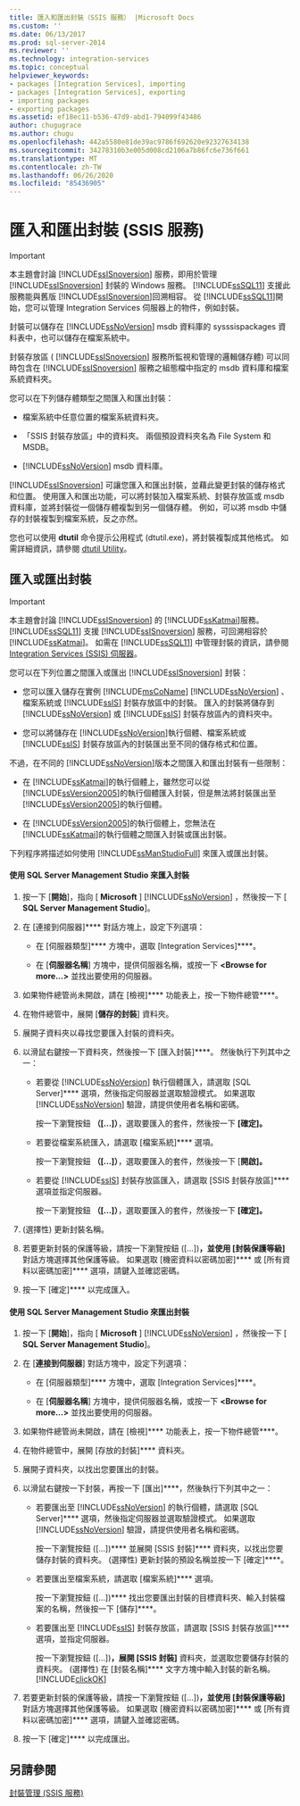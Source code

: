 ```yaml
---
title: 匯入和匯出封裝（SSIS 服務） |Microsoft Docs
ms.custom: ''
ms.date: 06/13/2017
ms.prod: sql-server-2014
ms.reviewer: ''
ms.technology: integration-services
ms.topic: conceptual
helpviewer_keywords:
- packages [Integration Services], importing
- packages [Integration Services], exporting
- importing packages
- exporting packages
ms.assetid: ef18ec11-b536-47d9-abd1-794099f43486
author: chugugrace
ms.author: chugu
ms.openlocfilehash: 442a5580e81de39ac9786f692620e92327634138
ms.sourcegitcommit: 34278310b3e005d008cd2106a7b86fc6e736f661
ms.translationtype: MT
ms.contentlocale: zh-TW
ms.lasthandoff: 06/26/2020
ms.locfileid: "85436905"
---
```

# <a name="import-and-export-packages-ssis-service"></a>匯入和匯出封裝 (SSIS 服務)
    
> [!IMPORTANT]  
>  本主題會討論 [!INCLUDE[ssISnoversion](../includes/ssisnoversion-md.md)] 服務，即用於管理 [!INCLUDE[ssISnoversion](../includes/ssisnoversion-md.md)] 封裝的 Windows 服務。 [!INCLUDE[ssSQL11](../includes/sssql11-md.md)] 支援此服務能與舊版 [!INCLUDE[ssISnoversion](../includes/ssisnoversion-md.md)]回溯相容。 從 [!INCLUDE[ssSQL11](../includes/sssql11-md.md)]開始，您可以管理 Integration Services 伺服器上的物件，例如封裝。  
  
 封裝可以儲存在 [!INCLUDE[ssNoVersion](../includes/ssnoversion-md.md)] msdb 資料庫的 sysssispackages 資料表中，也可以儲存在檔案系統中。  
  
 封裝存放區 ( [!INCLUDE[ssISnoversion](../includes/ssisnoversion-md.md)] 服務所監視和管理的邏輯儲存體) 可以同時包含在 [!INCLUDE[ssISnoversion](../includes/ssisnoversion-md.md)] 服務之組態檔中指定的 msdb 資料庫和檔案系統資料夾。  
  
 您可以在下列儲存體類型之間匯入和匯出封裝：  
  
-   檔案系統中任意位置的檔案系統資料夾。  
  
-   「SSIS 封裝存放區」中的資料夾。 兩個預設資料夾名為 File System 和 MSDB。  
  
-   [!INCLUDE[ssNoVersion](../includes/ssnoversion-md.md)] msdb 資料庫。  
  
 [!INCLUDE[ssISnoversion](../includes/ssisnoversion-md.md)] 可讓您匯入和匯出封裝，並藉此變更封裝的儲存格式和位置。 使用匯入和匯出功能，可以將封裝加入檔案系統、封裝存放區或 msdb 資料庫，並將封裝從一個儲存體複製到另一個儲存體。 例如，可以將 msdb 中儲存的封裝複製到檔案系統，反之亦然。  
  
 您也可以使用 **dtutil** 命令提示公用程式 (dtutil.exe)，將封裝複製成其他格式。 如需詳細資訊，請參閱 [dtutil Utility](dtutil-utility.md)。  
  
## <a name="to-import-or-export-a-package"></a>匯入或匯出封裝  
  
> [!IMPORTANT]  
>  本主題會討論 [!INCLUDE[ssISnoversion](../includes/ssisnoversion-md.md)] 的 [!INCLUDE[ssKatmai](../includes/sskatmai-md.md)]服務。 [!INCLUDE[ssSQL11](../includes/sssql11-md.md)] 支援 [!INCLUDE[ssISnoversion](../includes/ssisnoversion-md.md)] 服務，可回溯相容於 [!INCLUDE[ssKatmai](../includes/sskatmai-md.md)]。 如需在 [!INCLUDE[ssSQL11](../includes/sssql11-md.md)] 中管理封裝的資訊，請參閱 [Integration Services &#40;SSIS&#41; 伺服器](catalog/integration-services-ssis-server-and-catalog.md)。  
  
 您可以在下列位置之間匯入或匯出 [!INCLUDE[ssISnoversion](../includes/ssisnoversion-md.md)] 封裝：  
  
-   您可以匯入儲存在實例 [!INCLUDE[msCoName](../includes/msconame-md.md)] [!INCLUDE[ssNoVersion](../includes/ssnoversion-md.md)] 、檔案系統或 [!INCLUDE[ssIS](../includes/ssis-md.md)] 封裝存放區中的封裝。 匯入的封裝將儲存到 [!INCLUDE[ssNoVersion](../includes/ssnoversion-md.md)] 或 [!INCLUDE[ssIS](../includes/ssis-md.md)] 封裝存放區內的資料夾中。  
  
-   您可以將儲存在 [!INCLUDE[ssNoVersion](../includes/ssnoversion-md.md)]執行個體、檔案系統或 [!INCLUDE[ssIS](../includes/ssis-md.md)] 封裝存放區內的封裝匯出至不同的儲存格式和位置。  
  
 不過，在不同的 [!INCLUDE[ssNoVersion](../includes/ssnoversion-md.md)]版本之間匯入和匯出封裝有一些限制：  
  
-   在 [!INCLUDE[ssKatmai](../includes/sskatmai-md.md)]的執行個體上，雖然您可以從 [!INCLUDE[ssVersion2005](../includes/ssversion2005-md.md)]的執行個體匯入封裝，但是無法將封裝匯出至 [!INCLUDE[ssVersion2005](../includes/ssversion2005-md.md)]的執行個體。  
  
-   在 [!INCLUDE[ssVersion2005](../includes/ssversion2005-md.md)]的執行個體上，您無法在 [!INCLUDE[ssKatmai](../includes/sskatmai-md.md)]的執行個體之間匯入封裝或匯出封裝。  
  
 下列程序將描述如何使用 [!INCLUDE[ssManStudioFull](../includes/ssmanstudiofull-md.md)] 來匯入或匯出封裝。  
  
#### <a name="to-import-a-package-by-using-sql-server-management-studio"></a>使用 SQL Server Management Studio 來匯入封裝  
  
1.  按一下 [**開始**]，指向 [ **Microsoft** ] [!INCLUDE[ssNoVersion](../includes/ssnoversion-md.md)] ，然後按一下 [ **SQL Server Management Studio**]。  
  
2.  在 [連接到伺服器]**** 對話方塊上，設定下列選項：  
  
    -   在 [伺服器類型]**** 方塊中，選取 [Integration Services]****。  
  
    -   在 [**伺服器名稱**] 方塊中，提供伺服器名稱，或按一下 **\<Browse for more...>** 並找出要使用的伺服器。  
  
3.  如果物件總管尚未開啟，請在 [檢視]**** 功能表上，按一下物件總管****。  
  
4.  在物件總管中，展開 [**儲存的封裝**] 資料夾。  
  
5.  展開子資料夾以尋找您要匯入封裝的資料夾。  
  
6.  以滑鼠右鍵按一下資料夾，然後按一下 [匯入封裝]****。 然後執行下列其中之一：  
  
    -   若要從 [!INCLUDE[ssNoVersion](../includes/ssnoversion-md.md)] 執行個體匯入，請選取 [SQL Server]**** 選項，然後指定伺服器並選取驗證模式。 如果選取 [!INCLUDE[ssNoVersion](../includes/ssnoversion-md.md)] 驗證，請提供使用者名稱和密碼。  
  
         按一下瀏覽按鈕 **（[...]）**，選取要匯入的套件，然後按一下 **[確定]。**  
  
    -   若要從檔案系統匯入，請選取 [檔案系統]**** 選項。  
  
         按一下瀏覽按鈕 **（[...]）**，選取要匯入的套件，然後按一下 [**開啟]。**  
  
    -   若要從 [!INCLUDE[ssIS](../includes/ssis-md.md)] 封裝存放區匯入，請選取 [SSIS 封裝存放區]**** 選項並指定伺服器。  
  
         按一下瀏覽按鈕 **（[...]）**，選取要匯入的套件，然後按一下 **[確定]。**  
  
7.  (選擇性) 更新封裝名稱。  
  
8.  若要更新封裝的保護等級，請按一下瀏覽按鈕 ([...])****，並使用 [封裝保護等級]**** 對話方塊選擇其他保護等級。 如果選取 [機密資料以密碼加密]**** 或 [所有資料以密碼加密]**** 選項，請鍵入並確認密碼。  
  
9. 按一下 [確定]**** 以完成匯入。  
  
#### <a name="to-export-a-package-by-using-sql-server-management-studio"></a>使用 SQL Server Management Studio 來匯出封裝  
  
1.  按一下 [**開始**]，指向 [ **Microsoft** ] [!INCLUDE[ssNoVersion](../includes/ssnoversion-md.md)] ，然後按一下 [ **SQL Server Management Studio**]。  
  
2.  在 [**連接到伺服器**] 對話方塊中，設定下列選項：  
  
    -   在 [伺服器類型]**** 方塊中，選取 [Integration Services]****。  
  
    -   在 [**伺服器名稱**] 方塊中，提供伺服器名稱，或按一下 **\<Browse for more...>** 並找出要使用的伺服器。  
  
3.  如果物件總管尚未開啟，請在 [檢視]**** 功能表上，按一下物件總管****。  
  
4.  在物件總管中，展開 [存放的封裝]**** 資料夾。  
  
5.  展開子資料夾，以找出您要匯出的封裝。  
  
6.  以滑鼠右鍵按一下封裝，再按一下 [匯出]****，然後執行下列其中之一：  
  
    -   若要匯出至 [!INCLUDE[ssNoVersion](../includes/ssnoversion-md.md)] 的執行個體，請選取 [SQL Server]**** 選項，然後指定伺服器並選取驗證模式。 如果選取 [!INCLUDE[ssNoVersion](../includes/ssnoversion-md.md)] 驗證，請提供使用者名稱和密碼。  
  
         按一下瀏覽按鈕 ([...])**** 並展開 [SSIS 封裝]**** 資料夾，以找出您要儲存封裝的資料夾。 (選擇性) 更新封裝的預設名稱並按一下 [確定]****。  
  
    -   若要匯出至檔案系統，請選取 [檔案系統]**** 選項。  
  
         按一下瀏覽按鈕 ([...])**** 找出您要匯出封裝的目標資料夾、輸入封裝檔案的名稱，然後按一下 [儲存]****。  
  
    -   若要匯出至 [!INCLUDE[ssIS](../includes/ssis-md.md)] 封裝存放區，請選取 [SSIS 封裝存放區]**** 選項，並指定伺服器。  
  
         按一下瀏覽按鈕 ([...])****，展開 [SSIS 封裝]**** 資料夾，並選取您要儲存封裝的資料夾。 (選擇性) 在 [封裝名稱]**** 文字方塊中輸入封裝的新名稱。 [!INCLUDE[clickOK](../includes/clickok-md.md)]  
  
7.  若要更新封裝的保護等級，請按一下瀏覽按鈕 ([...])****，並使用 [封裝保護等級]**** 對話方塊選擇其他保護等級。 如果選取 [機密資料以密碼加密]**** 或 [所有資料以密碼加密]**** 選項，請鍵入並確認密碼。  
  
8.  按一下 [確定]**** 以完成匯出。  
  
## <a name="see-also"></a>另請參閱  
 [封裝管理 &#40;SSIS 服務&#41;](service/package-management-ssis-service.md)  
  
  
